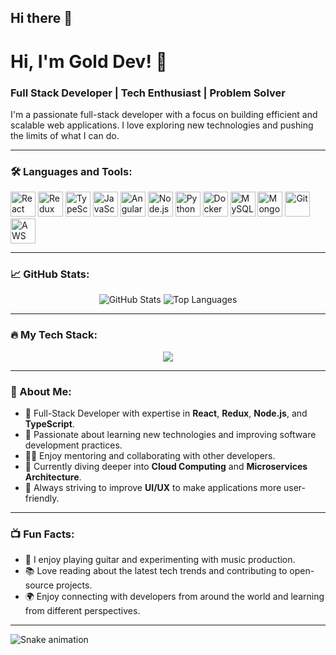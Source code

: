 ## Hi there 👋

# Hi, I'm Gold Dev! 🚀  
### Full Stack Developer | Tech Enthusiast | Problem Solver

I'm a passionate full-stack developer with a focus on building efficient and scalable web applications. I love exploring new technologies and pushing the limits of what I can do.

---

### 🛠️ Languages and Tools:
<p>
  <img src="https://cdn.jsdelivr.net/gh/devicons/devicon/icons/react/react-original.svg" width="40" alt="React" />
  <img src="https://cdn.jsdelivr.net/gh/devicons/devicon/icons/redux/redux-original.svg" width="40" alt="Redux" />
  <img src="https://cdn.jsdelivr.net/gh/devicons/devicon/icons/typescript/typescript-original.svg" width="40" alt="TypeScript" />
  <img src="https://cdn.jsdelivr.net/gh/devicons/devicon/icons/javascript/javascript-original.svg" width="40" alt="JavaScript" />
  <img src="https://cdn.jsdelivr.net/gh/devicons/devicon/icons/angularjs/angularjs-original.svg" width="40" alt="Angular" />
  <img src="https://cdn.jsdelivr.net/gh/devicons/devicon/icons/nodejs/nodejs-original.svg" width="40" alt="Node.js" />
  <img src="https://cdn.jsdelivr.net/gh/devicons/devicon/icons/python/python-original.svg" width="40" alt="Python" />
  <img src="https://cdn.jsdelivr.net/gh/devicons/devicon/icons/docker/docker-original.svg" width="40" alt="Docker" />
  <img src="https://cdn.jsdelivr.net/gh/devicons/devicon/icons/mysql/mysql-original.svg" width="40" alt="MySQL" />
  <img src="https://cdn.jsdelivr.net/gh/devicons/devicon/icons/mongodb/mongodb-original.svg" width="40" alt="MongoDB" />
  <img src="https://cdn.jsdelivr.net/gh/devicons/devicon/icons/git/git-original.svg" width="40" alt="Git" />
  <img src="https://cdn.jsdelivr.net/gh/devicons/devicon/icons/aws/aws-original.svg" width="40" alt="AWS" />
</p>

---

### 📈 GitHub Stats:
<div align="center">
  <img src="https://github-readme-stats.vercel.app/api?username=your-github-username&show_icons=true&theme=radical&hide_border=true" alt="GitHub Stats" />
  <img src="https://github-readme-stats.vercel.app/api/top-langs/?username=your-github-username&layout=compact&theme=radical&hide_border=true" alt="Top Languages" />
</div>

---

### 🔥 My Tech Stack:
<div align="center">
  <img src="https://skillicons.dev/icons?i=react,redux,typescript,javascript,nodejs,express,python,docker,mongodb,mysql,git,aws" />
</div>

---

### 🚀 About Me:
- 🎯 Full-Stack Developer with expertise in **React**, **Redux**, **Node.js**, and **TypeScript**.
- 🧠 Passionate about learning new technologies and improving software development practices.
- 👨‍🏫 Enjoy mentoring and collaborating with other developers.
- 🌱 Currently diving deeper into **Cloud Computing** and **Microservices Architecture**.
- 🎨 Always striving to improve **UI/UX** to make applications more user-friendly.

---

### 📺 Fun Facts:
- 🎸 I enjoy playing guitar and experimenting with music production.
- 📚 Love reading about the latest tech trends and contributing to open-source projects.
- 🌍 Enjoy connecting with developers from around the world and learning from different perspectives.

---

![Snake animation](https://raw.githubusercontent.com/your-username/your-repository/output/snake.svg)
